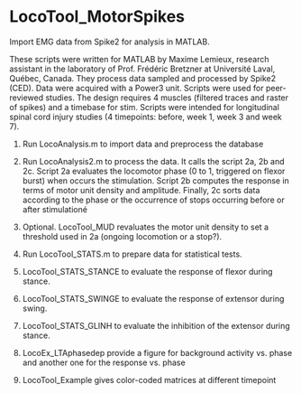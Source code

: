 # LocoTool_MotorSpikes
Import EMG data from Spike2 for analysis in MATLAB. 

These scripts were written for MATLAB by Maxime Lemieux, research assistant in the laboratory of Prof. Frédéric Bretzner at Université Laval, Québec, Canada.
They process data sampled and processed by Spike2 (CED). Data were acquired with a Power3 unit. Scripts were used for peer-reviewed studies. The design requires 4 muscles (filtered traces and raster of spikes) and a timebase for stim. Scripts were intended for  longitudinal spinal cord injury studies (4 timepoints: before, week 1, week 3 and week 7). 

1. Run LocoAnalysis.m to import data and preprocess the database
2. Run LocoAnalysis2.m to process the data. It calls the script 2a, 2b and 2c. Script 2a evaluates the locomotor phase (0 to 1, triggered on flexor burst) when occurs the stimulation. Script 2b computes the response in terms of motor unit density and amplitude. Finally, 2c sorts data according to the phase or the occurrence of stops occurring before or after stimulationé

3. Optional. LocoTool_MUD revaluates the motor unit density to set a threshold used in 2a (ongoing locomotion or a stop?).
4. Run LocoTool_STATS.m to prepare data for statistical tests.
5. LocoTool_STATS_STANCE to evaluate the response of flexor during stance.
6. LocoTool_STATS_SWINGE to evaluate the response of extensor during swing.
7. LocoTool_STATS_GLINH to evaluate the inhibition of the extensor during stance.
8. LocoEx_LTAphasedep provide a figure for background activity vs. phase and another one for the response vs. phase
9. LocoTool_Example gives color-coded matrices at different timepoint 
